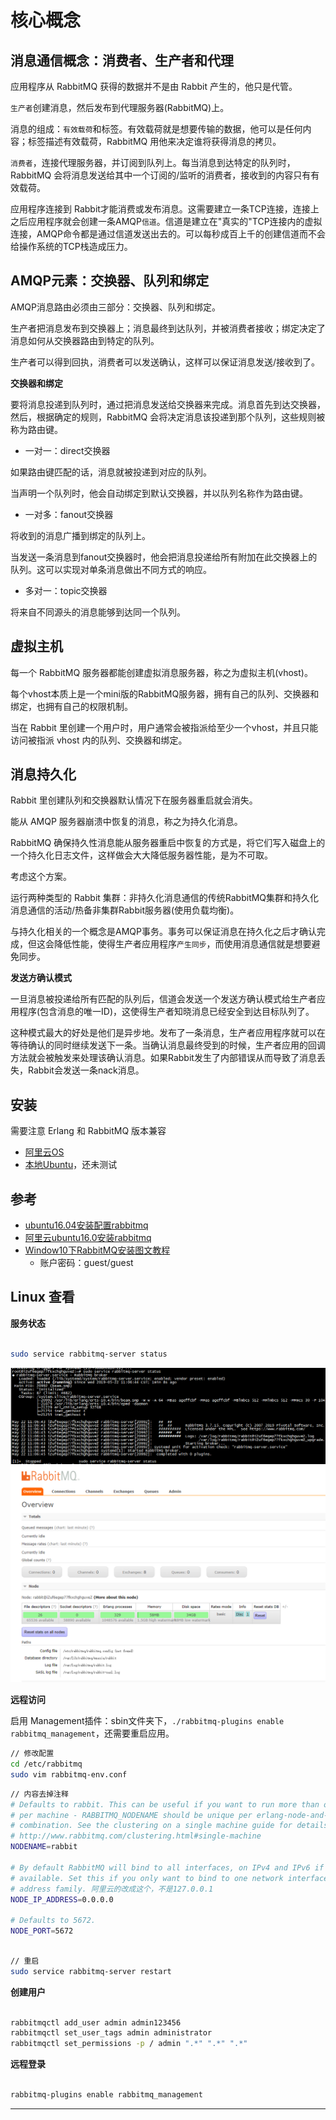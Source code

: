 # 核心概念

##  消息通信概念：消费者、生产者和代理

应用程序从 RabbitMQ 获得的数据并不是由 Rabbit 产生的，他只是代管。

`生产者`创建消息，然后发布到代理服务器(RabbitMQ)上。

消息的组成：`有效载荷`和标签。有效载荷就是想要传输的数据，他可以是任何内容；标签描述有效载荷，RabbitMQ 用他来决定谁将获得消息的拷贝。

`消费者`，连接代理服务器，并订阅到队列上。每当消息到达特定的队列时，RabbitMQ 会将消息发送给其中一个订阅的/监听的消费者，接收到的内容只有有效载荷。

应用程序连接到 Rabbit才能消费或发布消息。这需要建立一条TCP连接，连接上之后应用程序就会创建一条AMQP`信道`。信道是建立在"真实的"TCP连接内的虚拟连接，AMQP命令都是通过信道发送出去的。可以每秒成百上千的创建信道而不会给操作系统的TCP栈造成压力。

##  AMQP元素：交换器、队列和绑定

AMQP消息路由必须由三部分：交换器、队列和绑定。

生产者把消息发布到交换器上；消息最终到达队列，并被消费者接收；绑定决定了消息如何从交换器路由到特定的队列。

生产者可以得到回执，消费者可以发送确认，这样可以保证消息发送/接收到了。

**交换器和绑定**

要将消息投递到队列时，通过把消息发送给交换器来完成。消息首先到达交换器，然后，根据确定的规则，RabbitMQ 会将决定消息该投递到那个队列，这些规则被称为路由键。

- 一对一：direct交换器

如果路由键匹配的话，消息就被投递到对应的队列。

当声明一个队列时，他会自动绑定到默认交换器，并以队列名称作为路由键。

- 一对多：fanout交换器

将收到的消息广播到绑定的队列上。

当发送一条消息到fanout交换器时，他会把消息投递给所有附加在此交换器上的队列。这可以实现对单条消息做出不同方式的响应。

- 多对一：topic交换器

将来自不同源头的消息能够到达同一个队列。

##  虚拟主机

每一个 RabbitMQ 服务器都能创建虚拟消息服务器，称之为虚拟主机(vhost)。

每个vhost本质上是一个mini版的RabbitMQ服务器，拥有自己的队列、交换器和绑定，也拥有自己的权限机制。

当在 Rabbit 里创建一个用户时，用户通常会被指派给至少一个vhost，并且只能访问被指派 vhost 内的队列、交换器和绑定。

##  消息持久化

Rabbit 里创建队列和交换器默认情况下在服务器重启就会消失。

能从 AMQP 服务器崩溃中恢复的消息，称之为持久化消息。

RabbitMQ 确保持久性消息能从服务器重启中恢复的方式是，将它们写入磁盘上的一个持久化日志文件，这样做会大大降低服务器性能，是为不可取。

考虑这个方案。

运行两种类型的 Rabbit 集群：非持久化消息通信的传统RabbitMQ集群和持久化消息通信的活动/热备非集群Rabbit服务器(使用负载均衡)。

与持久化相关的一个概念是AMQP事务。事务可以保证消息在持久化之后才确认完成，但这会降低性能，使得生产者应用程序`产生同步`，而使用消息通信就是想要避免同步。

**发送方确认模式**

一旦消息被投递给所有匹配的队列后，信道会发送一个发送方确认模式给生产者应用程序(包含消息的唯一ID)，这使得生产者知晓消息已经安全到达目标队列了。

这种模式最大的好处是他们是异步地。发布了一条消息，生产者应用程序就可以在等待确认的同时继续发送下一条。当确认消息最终受到的时候，生产者应用的回调方法就会被触发来处理该确认消息。如果Rabbit发生了内部错误从而导致了消息丢失，Rabbit会发送一条nack消息。

##  安装

需要注意 Erlang 和 RabbitMQ 版本兼容

- [阿里云OS](aliyunos.md)
- [本地Ubuntu](1111.md)，还未测试




##  参考
- [ubuntu16.04安装配置rabbitmq](https://www.jianshu.com/p/a29f11e72897)
- [阿里云ubuntu16.0安装rabbitmq](https://blog.csdn.net/u010172714/article/details/84875453)
- [Window10下RabbitMQ安装图文教程](https://blog.csdn.net/newbie_907486852/article/details/79788471)
  - 账户密码：guest/guest


##  Linux 查看

**服务状态**
````bash

sudo service rabbitmq-server status

````

![20190522111724](../images/20190522111724.png)
![20190522171609](../images/20190522171609.png)


**远程访问**

启用 Management插件：sbin文件夹下，`./rabbitmq-plugins enable rabbitmq_management`，还需要重启应用。

````bash
// 修改配置
cd /etc/rabbitmq
sudo vim rabbitmq-env.conf

````

```` bash
// 内容去掉注释
# Defaults to rabbit. This can be useful if you want to run more than one node
# per machine - RABBITMQ_NODENAME should be unique per erlang-node-and-machine
# combination. See the clustering on a single machine guide for details:
# http://www.rabbitmq.com/clustering.html#single-machine
NODENAME=rabbit

# By default RabbitMQ will bind to all interfaces, on IPv4 and IPv6 if
# available. Set this if you only want to bind to one network interface or#
# address family. 阿里云的改成这个，不是127.0.0.1
NODE_IP_ADDRESS=0.0.0.0

# Defaults to 5672.
NODE_PORT=5672
````

```` bash

// 重启
sudo service rabbitmq-server restart

````

**创建用户**
````bash

rabbitmqctl add_user admin admin123456
rabbitmqctl set_user_tags admin administrator
rabbitmqctl set_permissions -p / admin ".*" ".*" ".*"

````

**远程登录**
````bash

rabbitmq-plugins enable rabbitmq_management

````

----